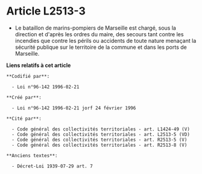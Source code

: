 # Article L2513-3

- Le bataillon de marins-pompiers de Marseille est chargé, sous la direction et d'après les ordres du maire, des secours tant
contre les incendies que contre les périls ou accidents de toute nature menaçant la sécurité publique sur le territoire de la
commune et dans les ports de Marseille.

**Liens relatifs à cet article**

	**Codifié par**:

	  - Loi n°96-142 1996-02-21

	**Créé par**:

	  - Loi n°96-142 1996-02-21 jorf 24 février 1996

	**Cité par**:

	  - Code général des collectivités territoriales - art. L1424-49 (V)
	  - Code général des collectivités territoriales - art. L2513-5 (VD)
	  - Code général des collectivités territoriales - art. R2513-5 (V)
	  - Code général des collectivités territoriales - art. R2513-8 (V)

	**Anciens textes**:

	  - Décret-Loi 1939-07-29 art. 7
